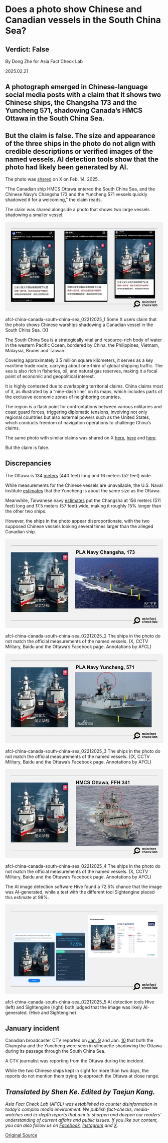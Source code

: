 # Does a photo show Chinese and Canadian vessels in the South China Sea?

## Verdict: False

By Dong Zhe for Asia Fact Check Lab

2025.02.21

## A photograph emerged in Chinese-language social media posts with a claim that it shows two Chinese ships, the Changsha 173 and the Yuncheng 571, shadowing Canada’s HMCS Ottawa in the South China Sea.

## But the claim is false. The size and appearance of the three ships in the photo do not align with credible descriptions or verified images of the named vessels. AI detection tools show that the photo had likely been generated by AI.

The photo was [shared](https://archive.ph/ycZqE) on X on Feb. 14, 2025.

“The Canadian ship HMCS Ottawa entered the South China Sea, and the Chinese Navy’s Changsha 173 and the Yuncheng 571 vessels quickly shadowed it for a welcoming,” the claim reads.

The claim was shared alongside a photo that shows two large vessels shadowing a smaller vessel.

![Some X users claim that the photo shows Chinese warships shadowing a Canadian vessel in the South China Sea.](images/6O7MZLBAVZBARBHTC47LTA6UXM.jpg)

afcl-china-canada-south-china-sea\_02212025\_1 Some X users claim that the photo shows Chinese warships shadowing a Canadian vessel in the South China Sea. (X)

The South China Sea is a strategically vital and resource-rich body of water in the western Pacific Ocean, bordered by China, the Philippines, Vietnam, Malaysia, Brunei and Taiwan.

Covering approximately 3.5 million square kilometers, it serves as a key maritime trade route, carrying about one-third of global shipping traffic. The sea is also rich in fisheries, oil, and natural gas reserves, making it a focal point of economic and geopolitical interest.

It is highly contested due to overlapping territorial claims. China claims most of it, as illustrated by a “nine-dash line” on its maps, which includes parts of the exclusive economic zones of neighboring countries.

The region is a flash point for confrontations between various militaries and coast guard forces, triggering diplomatic tensions, involving not only regional countries but also external powers such as the United States, which conducts freedom of navigation operations to challenge China’s claims.

The same photo with similar claims was shared on X [here](https://archive.ph/mqZeF), [here](https://archive.ph/mqZeF) and [here](https://archive.ph/IWkBW).

But the claim is false.

## Discrepancies

The Ottawa is 134 [meters](https://web.archive.org/web/20110613060157/http://www.navy.forces.gc.ca/ottawa/0/0-s_eng.asp) (440 feet) long and 16 meters (52 feet) wide.

While measurements for the Chinese vessels are unavailable, the U.S. Naval Institute [estimates](https://www.usni.org/magazines/proceedings/2020/june/chinas-multipurpose-ffg) that the Yuncheng is about the same size as the Ottawa.

Meanwhile, Taiwanese navy [estimates](https://navy.mnd.gov.tw/Files/Paper/1-%E4%B8%AD%E5%85%B1%E6%B5%B7%E8%BB%8D%E7%99%BC%E5%B1%95%E4%BB%BF%E7%A5%9E%E7%9B%BE%E8%89%A6.pdf) put the Changsha at 156 meters (511 feet) long and 17.5 meters (57 feet) wide, making it roughly 15% longer than the other two ships.

However, the ships in the photo appear disproportionate, with the two supposed Chinese vessels looking several times larger than the alleged Canadian ship.

![The ships in the photo do not match the official measurements of the named vessels.](images/ODR2BTG5VZAYVCVHCEKWOV3WR4.jpg)

afcl-china-canada-south-china-sea\_02212025\_2 The ships in the photo do not match the official measurements of the named vessels. (X, CCTV Military, Baidu and the Ottawa’s Facebook page. Annotations by AFCL)

![The ships in the photo do not match the official measurements of the named vessels.](images/EAQWQKLHCFFQRBU3PUHSQU64EM.jpg)

afcl-china-canada-south-china-sea\_02212025\_3 The ships in the photo do not match the official measurements of the named vessels. ((X, CCTV Military, Baidu and the Ottawa’s Facebook page. Annotations by AFCL)

![The ships in the photo do not match the official measurements of the named vessels.](images/XXAJKTOQA5EMNEW4VDVPQOH5ZQ.jpg)

afcl-china-canada-south-china-sea\_02212025\_4 The ships in the photo do not match the official measurements of the named vessels. (X, CCTV Military, Baidu and the Ottawa’s Facebook page. Annotations by AFCL)

The AI image detection software Hive found a 72.5% chance that the image was AI-generated, while a test with the different tool Sightengine placed this estimate at 98%.

![AI detection tools Hive (left) and Sightengine (right) both judged that the image was likely AI-generated.](images/NYUMXCKCOZGCXPLLCO4B4HMFPM.jpg)

afcl-china-canada-south-china-sea\_02212025\_5 AI detection tools Hive (left) and Sightengine (right) both judged that the image was likely AI-generated. (Hive and Sightengine)

## January incident

Canadian broadcaster CTV reported on [Jan. 9](https://www.ctvnews.ca/world/article/multiple-chinese-warships-track-canadian-hmcs-ottawa-through-the-south-china-sea/) and Jan. [10](https://www.ctvnews.ca/world/article/amid-tense-backdrop-canadian-warship-gets-friendly-message-from-chinese-vessel-tracking-movements/) that both the Changsha and the Yuncheng were seen in silhouette shadowing the Ottawa during its passage through the South China Sea.

A CTV journalist was reporting from the Ottawa during the incident.

While the two Chinese ships kept in sight for more than two days, the reports do not mention them trying to approach the Ottawa at close range.

## *Translated by Shen Ke. Edited by Taejun Kang.*

*Asia Fact Check Lab (AFCL) was established to counter disinformation in today’s complex media environment. We publish fact-checks, media-watches and in-depth reports that aim to sharpen and deepen our readers’ understanding of current affairs and public issues. If you like our content, you can also follow us on* [*Facebook*](https://www.facebook.com/asiafactchecklabcn)*,* [*Instagram*](https://www.instagram.com/asiafactchecklab/) *and* [*X*](https://twitter.com/AFCL_eng)*.*



[Original Source](https://www.rfa.org/english/factcheck/2025/02/21/afcl-china-canada-south-china-sea/)